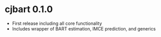 # cjbart 0.1.0

* First release including all core functionality
* Includes wrapper of BART estimation, IMCE prediction, and generics
